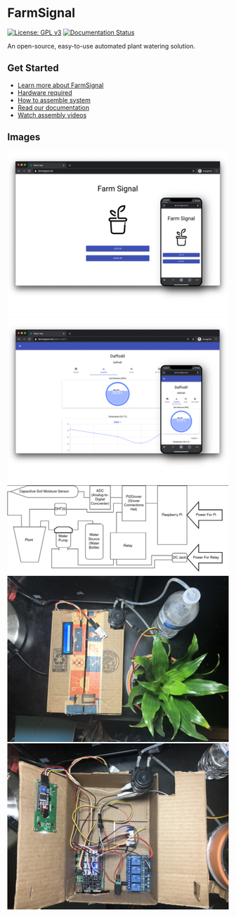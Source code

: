 # FarmSignal

[![License: GPL v3](https://img.shields.io/badge/License-GPL%20v3-blue.svg)](http://www.gnu.org/licenses/gpl-3.0)
[![Documentation Status](https://readthedocs.org/projects/farmsignal/badge/?version=latest)](http://docs.farmsignal.net/en/latest/?badge=latest)

An open-source, easy-to-use automated plant watering solution.

## Get Started
- [Learn more about FarmSignal](https://info.farmsignal.net)
- [Hardware required](https://farmsignal.readthedocs.io/en/latest/overview/prerequisites.html)
- [How to assemble system](https://farmsignal.readthedocs.io/en/latest/assembly/hardware.html)
- [Read our documentation](https://farmsignal.readthedocs.io/en/latest/index.html)
- [Watch assembly videos](https://www.youtube.com/watch?v=xMBV64GCkpA&list=PLiWFbkxE08WsIBoiFEdOXkTn2Xg36TSrN)


## Images
<img src="images/farmsignal-landing.png" width="600px" height="auto" />
<img src="images/farmsignal-graphs.png" width="600px" height="auto" />
<img src="images/project-diagram.png" width="600px" height="auto" />
<img src="images/closed-hardware.jpeg" width="600px" height="auto" />
<img src="images/hardware-exposed.jpeg" width="600px" height="auto" />
